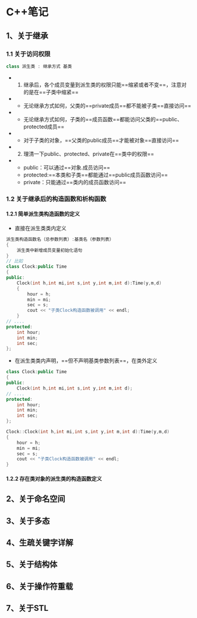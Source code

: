 # C++笔记

## 1、关于继承

### 1.1 关于访问权限

```c++
class 派生类 : 继承方式 基类
```

- 1. 继承后，各个成员变量到派生类的权限只能==缩紧或者不变==，注意对的是在==子类中缩紧==
- - 无论继承方式如何，父类的==private成员==都不能被子类==直接访问==
- - 无论继承方式如何，子类的==成员函数==都能访问父类的==public、protected成员==
- - 对于子类的对象，==父类的public成员==才能被对象==直接访问==

- 2. 理清一下public、protected、private在==类中的权限==
- - public：可以通过==对象.成员访问==
  - protected:==本类和子类==都能通过==public成员函数访问==
  - private：只能通过==类内的成员函数访问==

### 1.2 关于继承后的构造函数和析构函数

#### 1.2.1 简单派生类构造函数的定义

- 直接在派生类类内定义

```c++
派生类构造函数名（总参数列表）:基类名（参数列表）
{
    派生类中新增成员变量初始化语句
}
// 比如
class Clock:public Time
{
public:
	Clock(int h,int mi,int s,int y,int m,int d):Time(y,m,d)
	{
		hour = h;
		min = mi;
		sec = s;
		cout << "子类Clock构造函数被调用" << endl;
	}
// ....
protected:
	int hour;
	int min;
	int sec;
};
```

- 在派生类类内声明，==但不声明基类参数列表==，在类外定义

```c++
class Clock:public Time
{
public:
	Clock(int h,int mi,int s,int y,int m,int d);
// ....
protected:
	int hour;
	int min;
	int sec;
};

Clock::Clock(int h,int mi,int s,int y,int m,int d):Time(y,m,d)
{
    hour = h;
    min = mi;
    sec = s;
    cout << "子类Clock构造函数被调用" << endl;
}
```

#### 1.2.2 存在类对象的派生类的构造函数定义





## 2、关于命名空间

## 3、关于多态

## 4、生疏关键字详解

## 5、关于结构体

## 6、关于操作符重载

## 7、关于STL

